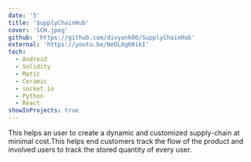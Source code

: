 ```yaml
---
date: '5'
title: '$upplyChainHub'
cover: 'SCH.jpeg'
github: 'https://github.com/divyank00/SupplyChainHub'
external: 'https://youtu.be/NeOLXg60ikI'
tech:
  - Android
  - Solidity
  - Matic
  - Ceramic
  - socket.io
  - Python
  - React
showInProjects: true
---
```


This helps an user to create a dynamic and customized supply-chain at minimal cost.This helps end customers track the flow of the product and involved users to track the stored quantity of every user.
